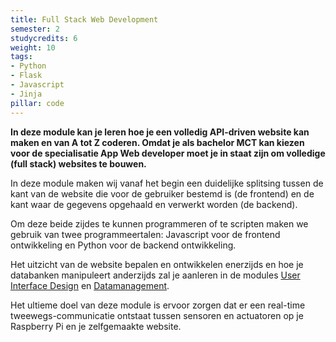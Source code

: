 ```yaml
---
title: Full Stack Web Development
semester: 2
studycredits: 6
weight: 10
tags:
- Python
- Flask
- Javascript
- Jinja
pillar: code
---
```

**In deze module kan je leren hoe je een volledig API-driven website kan maken en van A tot Z coderen.
Omdat je als bachelor MCT kan kiezen voor de specialisatie App Web developer moet je in staat zijn om volledige (full stack) websites te bouwen.**
 
In deze module maken wij vanaf het begin een duidelijke splitsing tussen de kant van de website die voor de gebruiker bestemd is (de frontend) en de kant waar de gegevens opgehaald en verwerkt worden (de backend).

Om deze beide zijdes te kunnen programmeren of te scripten maken we gebruik van twee programmeertalen: Javascript voor de frontend ontwikkeling en Python voor de backend ontwikkeling.

Het uitzicht van de website bepalen en ontwikkelen enerzijds en hoe je databanken manipuleert anderzijds zal je aanleren in de modules <a class="js-module-link" href="/programma/user-interface-design/">User Interface Design</a> en <a class="js-module-link" href="/programma/data-management/">Datamanagement</a>.

Het ultieme doel van deze module is ervoor zorgen dat er een real-time tweewegs-communicatie ontstaat tussen sensoren en actuatoren op je Raspberry Pi en je zelfgemaakte website.


